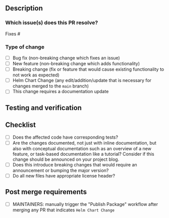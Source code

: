 ## Description

<!-- Please include a summary of the changes and relevant context. -->

### Which issue(s) does this PR resolve?

<!--
    Use `Fixes #<issue number>[, Fixes #<issue_number>, ...]` format.
    Use `Fixes` for bug fixes and `Resolves` for new features.
    The PR will close the issue(s) when it gets merged.
-->
Fixes #

### Type of change

- [ ] Bug fix (non-breaking change which fixes an issue)
- [ ] New feature (non-breaking change which adds functionality)
- [ ] Breaking change (fix or feature that would cause existing functionality to not work as expected)
- [ ] Helm Chart Change (any edit/addition/update that is necessary for changes merged to the `main` branch)
- [ ] This change requires a documentation update

## Testing and verification

<!-- Please describe the tests you ran to verify your changes, including any relevant configuration details. -->

## Checklist

- [ ] Does the affected code have corresponding tests?
- [ ] Are the changes documented, not just with inline documentation, but also with conceptual documentation such as an overview of a new feature, or task-based documentation like a tutorial? Consider if this change should be announced on your project blog.
- [ ] Does this introduce breaking changes that would require an announcement or bumping the major version?
- [ ] Do all new files have appropriate license header?

## Post merge requirements

- [ ] MAINTAINERS: manually trigger the "Publish Package" workflow after merging any PR that indicates `Helm Chart Change`
